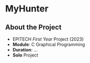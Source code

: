 # MyHunter

## About the Project
- EPITECH *First Year* Project (2023)
- **Module**: C Graphical Programming
- **Duration**: ...
- **Solo** Project
